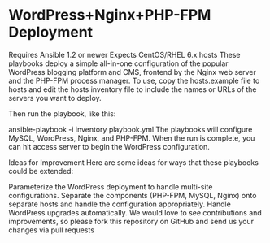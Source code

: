 # WordPress+Nginx+PHP-FPM Deployment
Requires Ansible 1.2 or newer
Expects CentOS/RHEL 6.x hosts
These playbooks deploy a simple all-in-one configuration of the popular WordPress blogging platform and CMS, frontend by the Nginx web server and the PHP-FPM process manager. To use, copy the hosts.example file to hosts and edit the hosts inventory file to include the names or URLs of the servers you want to deploy.

Then run the playbook, like this:

ansible-playbook -i inventory playbook.yml
The playbooks will configure MySQL, WordPress, Nginx, and PHP-FPM. When the run is complete, you can hit access server to begin the WordPress configuration.

Ideas for Improvement
Here are some ideas for ways that these playbooks could be extended:

Parameterize the WordPress deployment to handle multi-site configurations.
Separate the components (PHP-FPM, MySQL, Nginx) onto separate hosts and handle the configuration appropriately.
Handle WordPress upgrades automatically.
We would love to see contributions and improvements, so please fork this repository on GitHub and send us your changes via pull requests